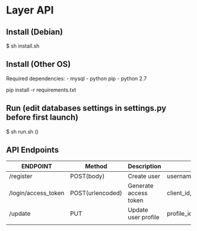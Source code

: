 
# Layer API


## Install (Debian)

$ sh install.sh

## Install (Other OS)

Required dependencies:
	- mysql
	- python pip
	- python 2.7

pip install -r requirements.txt


## Run (edit databases settings in settings.py before first launch)
$ sh run.sh ()

## API Endpoints



| ENDPOINT    		   | Method		     | Description    	     | Parameters			 				  							 |
| ---------------------|-----------------|-----------------------| ------------------------------------------------------------------|
| /register   		   | POST(body)	     |Create user		     | username,password,firstname,lastname,birthday,email,phone_number  |
| /login/access_token  | POST(urlencoded)|Generate access token  | client_id,username,password,grant_type(password)	 				 |
| /update  			   | PUT			 |Update user profile	 | profile_id,password,firstname,lastname,birthday,email,phone_number|
|					   |				 |	             		 |										                             |


